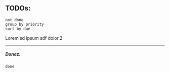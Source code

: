 
## TODOs:
```tasks
not done
group by priority
sort by due
```





Lorem sd ipsum sdf dolor.2

---

##### Donez:
```tasks
done
```
